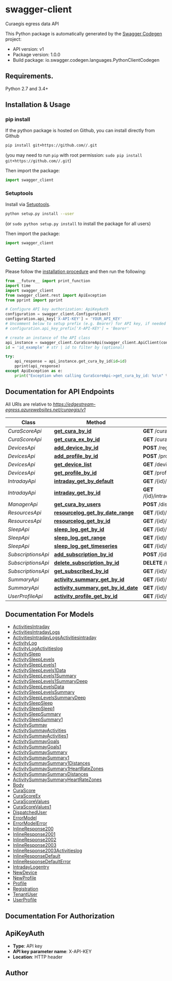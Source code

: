 # swagger-client
Curaegis egress data API

This Python package is automatically generated by the [Swagger Codegen](https://github.com/swagger-api/swagger-codegen) project:

- API version: v1
- Package version: 1.0.0
- Build package: io.swagger.codegen.languages.PythonClientCodegen

## Requirements.

Python 2.7 and 3.4+

## Installation & Usage
### pip install

If the python package is hosted on Github, you can install directly from Github

```sh
pip install git+https://github.com//.git
```
(you may need to run `pip` with root permission: `sudo pip install git+https://github.com//.git`)

Then import the package:
```python
import swagger_client 
```

### Setuptools

Install via [Setuptools](http://pypi.python.org/pypi/setuptools).

```sh
python setup.py install --user
```
(or `sudo python setup.py install` to install the package for all users)

Then import the package:
```python
import swagger_client
```

## Getting Started

Please follow the [installation procedure](#installation--usage) and then run the following:

```python
from __future__ import print_function
import time
import swagger_client
from swagger_client.rest import ApiException
from pprint import pprint

# Configure API key authorization: ApiKeyAuth
configuration = swagger_client.Configuration()
configuration.api_key['X-API-KEY'] = 'YOUR_API_KEY'
# Uncomment below to setup prefix (e.g. Bearer) for API key, if needed
# configuration.api_key_prefix['X-API-KEY'] = 'Bearer'

# create an instance of the API class
api_instance = swagger_client.CuraScoreApi(swagger_client.ApiClient(configuration))
id = 'id_example' # str | id to filter by (optional)

try:
    api_response = api_instance.get_cura_by_id(id=id)
    pprint(api_response)
except ApiException as e:
    print("Exception when calling CuraScoreApi->get_cura_by_id: %s\n" % e)

```

## Documentation for API Endpoints

All URIs are relative to *https://edgestream-egress.azurewebsites.net/curaegis/v1*

Class | Method | HTTP request | Description
------------ | ------------- | ------------- | -------------
*CuraScoreApi* | [**get_cura_by_id**](docs/CuraScoreApi.md#get_cura_by_id) | **GET** /curascore | 
*CuraScoreApi* | [**get_cura_ex_by_id**](docs/CuraScoreApi.md#get_cura_ex_by_id) | **GET** /curascoreex | 
*DevicesApi* | [**add_device_by_id**](docs/DevicesApi.md#add_device_by_id) | **POST** /register | 
*DevicesApi* | [**add_profile_by_id**](docs/DevicesApi.md#add_profile_by_id) | **POST** /profile | 
*DevicesApi* | [**get_device_list**](docs/DevicesApi.md#get_device_list) | **GET** /devices | 
*DevicesApi* | [**get_profile_by_id**](docs/DevicesApi.md#get_profile_by_id) | **GET** /profile | 
*IntradayApi* | [**intraday_get_by_default**](docs/IntradayApi.md#intraday_get_by_default) | **GET** /{id}/intraday/{resource}/date/{date} | 
*IntradayApi* | [**intraday_get_by_id**](docs/IntradayApi.md#intraday_get_by_id) | **GET** /{id}/intraday/{resource}/date/{date}/{detail}/{stime}/{etime} | 
*ManagerApi* | [**get_cura_by_users**](docs/ManagerApi.md#get_cura_by_users) | **POST** /dispatchedusers | 
*ResourcesApi* | [**resourcelog_get_by_date_range**](docs/ResourcesApi.md#resourcelog_get_by_date_range) | **GET** /{id}/activities/{resource}/range/{basedate}/{enddate} | 
*ResourcesApi* | [**resourcelog_get_by_id**](docs/ResourcesApi.md#resourcelog_get_by_id) | **GET** /{id}/activities/{resource}/date/{date}/{period} | 
*SleepApi* | [**sleep_log_get_by_id**](docs/SleepApi.md#sleep_log_get_by_id) | **GET** /{id}/sleep/{date} | 
*SleepApi* | [**sleep_log_get_range**](docs/SleepApi.md#sleep_log_get_range) | **GET** /{id}/sleep/{resource}/{date}/{period} | 
*SleepApi* | [**sleep_log_get_timeseries**](docs/SleepApi.md#sleep_log_get_timeseries) | **GET** /{id}/sleep/{resource}/range/{basedate}/{enddate} | 
*SubscriptionsApi* | [**add_subscription_by_id**](docs/SubscriptionsApi.md#add_subscription_by_id) | **POST** /{id}/subscription/{resource} | 
*SubscriptionsApi* | [**delete_subscription_by_id**](docs/SubscriptionsApi.md#delete_subscription_by_id) | **DELETE** /{id}/subscription/{resource} | 
*SubscriptionsApi* | [**get_subscribed_by_id**](docs/SubscriptionsApi.md#get_subscribed_by_id) | **GET** /{id}/subscription/{resource} | 
*SummaryApi* | [**activity_summary_get_by_id**](docs/SummaryApi.md#activity_summary_get_by_id) | **GET** /{id}/activities | 
*SummaryApi* | [**activity_summary_get_by_id_date**](docs/SummaryApi.md#activity_summary_get_by_id_date) | **GET** /{id}/activities/date/{date} | 
*UserProfileApi* | [**activity_profile_get_by_id**](docs/UserProfileApi.md#activity_profile_get_by_id) | **GET** /{id}/profile | 


## Documentation For Models

 - [ActivitiesIntraday](docs/ActivitiesIntraday.md)
 - [ActivitiesIntradayLogs](docs/ActivitiesIntradayLogs.md)
 - [ActivitiesIntradayLogsActivitiesintraday](docs/ActivitiesIntradayLogsActivitiesintraday.md)
 - [ActivityLog](docs/ActivityLog.md)
 - [ActivityLogActivitieslog](docs/ActivityLogActivitieslog.md)
 - [ActivitySleep](docs/ActivitySleep.md)
 - [ActivitySleepLevels](docs/ActivitySleepLevels.md)
 - [ActivitySleepLevels1](docs/ActivitySleepLevels1.md)
 - [ActivitySleepLevels1Data](docs/ActivitySleepLevels1Data.md)
 - [ActivitySleepLevels1Summary](docs/ActivitySleepLevels1Summary.md)
 - [ActivitySleepLevels1SummaryDeep](docs/ActivitySleepLevels1SummaryDeep.md)
 - [ActivitySleepLevelsData](docs/ActivitySleepLevelsData.md)
 - [ActivitySleepLevelsSummary](docs/ActivitySleepLevelsSummary.md)
 - [ActivitySleepLevelsSummaryDeep](docs/ActivitySleepLevelsSummaryDeep.md)
 - [ActivitySleepSleep](docs/ActivitySleepSleep.md)
 - [ActivitySleepSleep1](docs/ActivitySleepSleep1.md)
 - [ActivitySleepSummary](docs/ActivitySleepSummary.md)
 - [ActivitySleepSummary1](docs/ActivitySleepSummary1.md)
 - [ActivitySummay](docs/ActivitySummay.md)
 - [ActivitySummayActivities](docs/ActivitySummayActivities.md)
 - [ActivitySummayActivities1](docs/ActivitySummayActivities1.md)
 - [ActivitySummayGoals](docs/ActivitySummayGoals.md)
 - [ActivitySummayGoals1](docs/ActivitySummayGoals1.md)
 - [ActivitySummaySummary](docs/ActivitySummaySummary.md)
 - [ActivitySummaySummary1](docs/ActivitySummaySummary1.md)
 - [ActivitySummaySummary1Distances](docs/ActivitySummaySummary1Distances.md)
 - [ActivitySummaySummary1HeartRateZones](docs/ActivitySummaySummary1HeartRateZones.md)
 - [ActivitySummaySummaryDistances](docs/ActivitySummaySummaryDistances.md)
 - [ActivitySummaySummaryHeartRateZones](docs/ActivitySummaySummaryHeartRateZones.md)
 - [Body](docs/Body.md)
 - [CuraScore](docs/CuraScore.md)
 - [CuraScoreEx](docs/CuraScoreEx.md)
 - [CuraScoreValues](docs/CuraScoreValues.md)
 - [CuraScoreValues1](docs/CuraScoreValues1.md)
 - [DispatchedUser](docs/DispatchedUser.md)
 - [ErrorModel](docs/ErrorModel.md)
 - [ErrorModelError](docs/ErrorModelError.md)
 - [InlineResponse200](docs/InlineResponse200.md)
 - [InlineResponse2001](docs/InlineResponse2001.md)
 - [InlineResponse2002](docs/InlineResponse2002.md)
 - [InlineResponse2003](docs/InlineResponse2003.md)
 - [InlineResponse2003Activitieslog](docs/InlineResponse2003Activitieslog.md)
 - [InlineResponseDefault](docs/InlineResponseDefault.md)
 - [InlineResponseDefaultError](docs/InlineResponseDefaultError.md)
 - [IntradayLogentry](docs/IntradayLogentry.md)
 - [NewDevice](docs/NewDevice.md)
 - [NewProfile](docs/NewProfile.md)
 - [Profile](docs/Profile.md)
 - [Registration](docs/Registration.md)
 - [TenantUser](docs/TenantUser.md)
 - [UserProfile](docs/UserProfile.md)


## Documentation For Authorization


## ApiKeyAuth

- **Type**: API key
- **API key parameter name**: X-API-KEY
- **Location**: HTTP header


## Author



